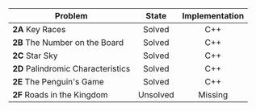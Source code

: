 | Problem        | State           | Implementation  |
| ------------- |:---------------:| :--------------:|
| **2A** Key Races | Solved          | C++            |
| **2B** The Number on the Board | Solved          | C++            |
| **2C** Star Sky | Solved          | C++            |
| **2D** Palindromic Characteristics | Solved          | C++            |
| **2E** The Penguin's Game | Solved          | C++            |
| **2F** Roads in the Kingdom | Unsolved          | Missing            |
